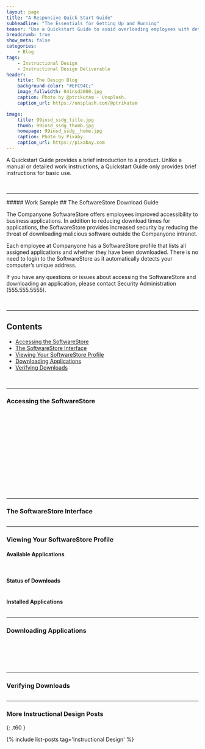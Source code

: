 ```yaml
---
layout: page
title: "A Responsive Quick Start Guide"
subheadline: "The Essentials for Getting Up and Running"
teaser: "Use a Quickstart Guide to avoid overloading employees with detailed user manuals."
breadcrumb: true
show_meta: false
categories:
    - Blog
tags:
    - Instructional Design
    - Instructional Design Deliverable
header:
    title: The Design Blog
    background-color: "#EFC94C;"
    image_fullwidth: 04insd2000.jpg
    caption: Photo by @ptrikutam - Unsplash.
    caption_url: https://unsplash.com/@ptrikutam

image:
    title: 99insd_ssdg_title.jpg
    thumb: 99insd_ssdg_thumb.jpg
    homepage: 99insd_ssdg__home.jpg
    caption: Photo by Pixaby.
    caption_url: https://pixabay.com
---
```

<!--more-->
A Quickstart Guide provides a brief introduction to a product. Unlike a manual or detailed work instructions, a Quickstart Guide only provides brief instructions for basic use.

<br>

<hr>
##### Work Sample
## The SoftwareStore Download Guide

<div class="show-for-small-only"><img src="{{ site.urlimg }}99insd_ssdg_header_sm.jpg" alt=""></div>
<div class="show-for-medium-up"><img src="{{ site.urlimg }}99insd_ssdg_header_lg.jpg" alt=""></div>

The Companyone SoftwareStore offers employees improved accessibility to business applications. In addition to reducing download times for applications, the SoftwareStore provides increased security by reducing the threat of downloading malicious software outside the Companyone intranet.

Each employee at Companyone has a SoftwareStore profile that lists all assigned applications and whether they have been downloaded. There is no need to login to the SoftwareStore as it automatically detects your computer’s unique address.

If you have any questions or issues about accessing the SoftwareStore and downloading an application, please contact Security Administration (555.555.5555).

<br>

<hr>

## Contents

* [Accessing the SoftwareStore](#accessing-the-softwarestore)
* [The SoftwareStore Interface](#the-softwarestore-interface)
* [Viewing Your SoftwareStore Profile](#viewing-your-softwarestore-profile)
* [Downloading Applications](#downloading-applications)
* [Verifying Downloads](#verifying-downloads)

<br>

<hr>

### Accessing the SoftwareStore

<div class="show-for-small-only"><img src="{{ site.urlimg }}99insd_ssdg_scrn01_sm.png" style="margin: 50px 0px 50px 0px" alt=""></div>
<div class="show-for-medium-up"><img src="{{ site.urlimg }}99insd_ssdg_scrn01_lg.png" style="margin: 50px 0px 50px 0px" alt=""></div>


<p>
  <div class="show-for-small-only"><img src="{{ site.urlimg }}99insd_ssdg_scrn02_sm.png" alt=""></div>
  <div class="show-for-medium-up"><img src="{{ site.urlimg }}99insd_ssdg_scrn02_lg.png" alt=""></div>
</p>

<hr>

### The SoftwareStore Interface

<p>
  <div class="show-for-small-only"><img src="{{ site.urlimg }}99insd_ssdg_scrn03_sm.png" alt=""></div>
  <div class="show-for-medium-up"><img src="{{ site.urlimg }}99insd_ssdg_scrn03_lg.png" alt=""></div>
</p>

<hr>

### Viewing Your SoftwareStore Profile

#### Available Applications
<p>
  <div class="show-for-small-only"><img src="{{ site.urlimg }}99insd_ssdg_scrn04_sm.png" alt=""></div>
  <div class="show-for-medium-up"><img src="{{ site.urlimg }}99insd_ssdg_scrn04_lg.png" alt=""></div>
</p>

<p>
  <div class="show-for-small-only"><img src="{{ site.urlimg }}99insd_ssdg_scrn05_sm.png" alt=""></div>
  <div class="show-for-medium-up"><img src="{{ site.urlimg }}99insd_ssdg_scrn05_lg.png" alt=""></div>
</p>

#### Status of Downloads

<p>
  <div class="show-for-small-only"><img src="{{ site.urlimg }}99insd_ssdg_scrn06_sm.png" alt=""></div>
  <div class="show-for-medium-up"><img src="{{ site.urlimg }}99insd_ssdg_scrn06_lg.png" alt=""></div>
</p>

#### Installed Applications

<p>
  <div class="show-for-small-only"><img src="{{ site.urlimg }}99insd_ssdg_scrn07_sm.png" alt=""></div>
  <div class="show-for-medium-up"><img src="{{ site.urlimg }}99insd_ssdg_scrn07_lg.png" alt=""></div>
</p>

<hr>

### Downloading Applications

<p>
  <div class="show-for-small-only"><img src="{{ site.urlimg }}99insd_ssdg_scrn08_sm.png" alt=""></div>
  <div class="show-for-medium-up"><img src="{{ site.urlimg }}99insd_ssdg_scrn08_lg.png" alt=""></div>
</p>

<p>
  <div class="show-for-small-only"><img src="{{ site.urlimg }}99insd_ssdg_scrn09_sm.png" alt=""></div>
  <div class="show-for-medium-up"><img src="{{ site.urlimg }}99insd_ssdg_scrn09_lg.png" alt=""></div>
</p>

<p>
  <div class="show-for-small-only"><img src="{{ site.urlimg }}99insd_ssdg_scrn10_sm.png" alt=""></div>
  <div class="show-for-medium-up"><img src="{{ site.urlimg }}99insd_ssdg_scrn10_lg.png" alt=""></div>
</p>

<p>
  <div class="show-for-small-only"><img src="{{ site.urlimg }}99insd_ssdg_scrn11_sm.png" alt=""></div>
  <div class="show-for-medium-up"><img src="{{ site.urlimg }}99insd_ssdg_scrn11_lg.png" alt=""></div>
</p>

<p>
  <div class="show-for-small-only"><img src="{{ site.urlimg }}99insd_ssdg_scrn12_sm.png" alt=""></div>
  <div class="show-for-medium-up"><img src="{{ site.urlimg }}99insd_ssdg_scrn12_lg.png" alt=""></div>
</p>

<p>
  <div class="show-for-small-only"><img src="{{ site.urlimg }}99insd_ssdg_scrn13_sm.png" alt=""></div>
  <div class="show-for-medium-up"><img src="{{ site.urlimg }}99insd_ssdg_scrn13_lg.png" alt=""></div>
</p>

<hr>

### Verifying Downloads

<p>
  <div class="show-for-small-only"><img src="{{ site.urlimg }}99insd_ssdg_scrn14_sm.png" alt=""></div>
  <div class="show-for-medium-up"><img src="{{ site.urlimg }}99insd_ssdg_scrn14_lg.png" alt=""></div>
</p>

<hr>

### More Instructional Design Posts
{: .t60 }

{% include list-posts tag='Instructional Design' %}
